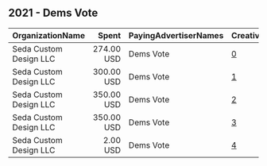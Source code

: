 ## 2021 - Dems Vote 
|OrganizationName|Spent|PayingAdvertiserNames|CreativeUrls|Impressions|Genders|AgeBrackets|CountryCodes|BillingAddresses|CandidateBallotInformation|
|:---|---:|:---|:---|---:|:---|:---|:---|:---|:---|
|Seda Custom Design LLC|274.00 USD|Dems Vote|[0](https://www.snap.com/political-ads/asset/f35b7fbf3187c02c9e7c7cb535caf84d90587a30d71014db90a59730b849b68c?mediaType=mp4)|96,740|FEMALE|18-30|united states|"6048 Via Casitas,CARMICHAEL,95608,US"|Democrat court judges school superintendent|
|Seda Custom Design LLC|300.00 USD|Dems Vote|[1](https://www.snap.com/political-ads/asset/ee7759e3e7b0a11422fbc56d22e958ce2428e7f4781834e64e673dda673e7005?mediaType=png)|81,776|FEMALE|18-35|united states|"6048 Via Casitas,CARMICHAEL,95608,US"|Wisconsin Primary|
|Seda Custom Design LLC|350.00 USD|Dems Vote|[2](https://www.snap.com/political-ads/asset/2fa0e7d02cc6cd5cdfbeb9ebde4d564c5f24c752fa7ba7de9e5872215d39309b?mediaType=mp4)|53,934|FEMALE|18-35|united states|"6048 Via Casitas,CARMICHAEL,95608,US"|AZ Senator Sinema|
|Seda Custom Design LLC|350.00 USD|Dems Vote|[3](https://www.snap.com/political-ads/asset/f02e700fa3df02d759d0eb94127aef722fe6c9f50bd69ddc2378f92466ca79db?mediaType=mp4)|51,985|FEMALE|18-35|united states|"6048 Via Casitas,CARMICHAEL,95608,US"|Senator Manchin West Virginia|
|Seda Custom Design LLC|2.00 USD|Dems Vote|[4](https://www.snap.com/political-ads/asset/0c0cb3635a2507128f60c8dd0372163f9bbfed90320bf530cfabcebf8f16588c?mediaType=jpeg)|1,169|FEMALE|18-35|united states|"6048 Via Casitas,CARMICHAEL,95608,US"|Raphael Warnock and Jon Ossoff|
